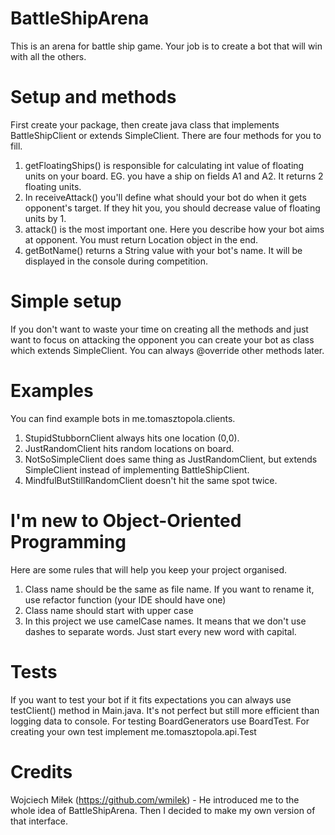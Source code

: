# BattleShipArena
This is an arena for battle ship game. Your job is to create a bot that will win with all the others.

# Setup and methods
First create your package, then create java class that implements BattleShipClient or extends SimpleClient.
There are four methods for you to fill. 
1. getFloatingShips() is responsible for calculating int value of floating units on your board. EG. you have a ship on 
   fields A1 and A2. It returns 2 floating units.
2. In receiveAttack() you'll define what should your bot do when it gets opponent's target. If they hit you, you should
   decrease value of floating units by 1. 
3. attack() is the most important one. Here you describe how your bot aims at opponent. You must return Location object
   in the end.
4. getBotName() returns a String value with your bot's name. It will be displayed in the console during competition.

# Simple setup
If you don't want to waste your time on creating all the methods and just want to focus on attacking the opponent you can 
create your bot as class which extends SimpleClient. You can always @override other methods later.

# Examples
You can find example bots in me.tomasztopola.clients. 
1. StupidStubbornClient always hits one location (0,0). 
2. JustRandomClient hits random locations on board. 
3. NotSoSimpleClient does same thing as JustRandomClient, but extends SimpleClient instead of implementing BattleShipClient.
4. MindfulButStillRandomClient doesn't hit the same spot twice.

# I'm new to Object-Oriented Programming
Here are some rules that will help you keep your project organised.
1. Class name should be the same as file name. If you want to rename it, use refactor function (your IDE should have one)
2. Class name should start with upper case
3. In this project we use camelCase names. It means that we don't use dashes to separate words. 
   Just start every new word with capital.
   
# Tests
If you want to test your bot if it fits expectations you can always use testClient() method in Main.java.
It's not perfect but still more efficient than logging data to console. 
For testing BoardGenerators use BoardTest.
For creating your own test implement me.tomasztopola.api.Test

# Credits
Wojciech Miłek (https://github.com/wmilek) - He introduced me to the whole idea of BattleShipArena. Then I decided 
to make my own version of that interface.
